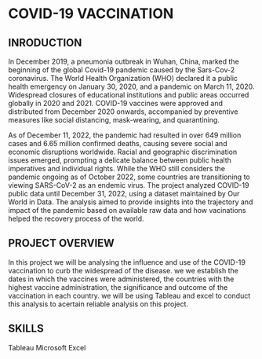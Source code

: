 # COVID-19 VACCINATION
## INRODUCTION
In December 2019, a pneumonia outbreak in Wuhan, China, marked the beginning of the global Covid-19 pandemic caused by the Sars-Cov-2 coronavirus. The World Health Organization (WHO) declared it a public health emergency on January 30, 2020, and a pandemic on March 11, 2020. Widespread closures of educational institutions and public areas occurred globally in 2020 and 2021. COVID-19 vaccines were approved and distributed from December 2020 onwards, accompanied by preventive measures like social distancing, mask-wearing, and quarantining.

As of December 11, 2022, the pandemic had resulted in over 649 million cases and 6.65 million confirmed deaths, causing severe social and economic disruptions worldwide. Racial and geographic discrimination issues emerged, prompting a delicate balance between public health imperatives and individual rights. While the WHO still considers the pandemic ongoing as of October 2022, some countries are transitioning to viewing SARS-CoV-2 as an endemic virus. The project analyzed COVID-19 public data until December 31, 2022, using a dataset maintained by Our World in Data. The analysis aimed to provide insights into the trajectory and impact of the pandemic based on available raw data and how vacinations helped the recovery process of the world.


## PROJECT OVERVIEW 
In this project we will be analysing the influence and use of the COVID-19 vaccination to curb the widespread of the disease. we we establish the dates in which the vaccines were administered, the countries with the highest vaccine administration, the significance and outcome of the vaccination in each country.
we will be using Tableau and excel to conduct this analysis to acertain reliable analysis on this project.

## SKILLS 
Tableau
Microsoft Excel


